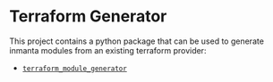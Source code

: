 # Terraform Generator

This project contains a python package that can be used to generate inmanta modules from an existing terraform provider:
 - [`terraform_module_generator`](src/terraform_module_generator/README.md)

